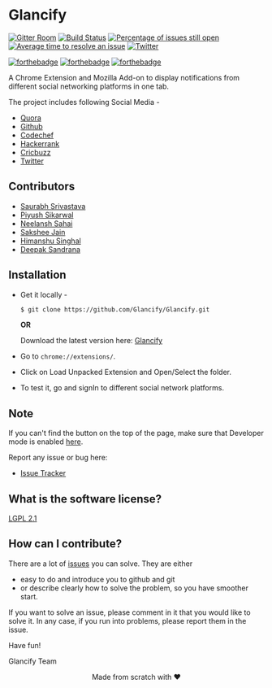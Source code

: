 # Glancify
[![Gitter Room](https://badges.gitter.im/Join%20Chat.svg)](https://gitter.im/Glancify-Organisation/Lobby)
[![Build Status](https://travis-ci.org/Glancify/Glancify.svg?branch=master)](https://travis-ci.org/Glancify/Glancify)
[![Percentage of issues still open](http://isitmaintained.com/badge/open/glancify/glancify.svg)](http://isitmaintained.com/project/glancify/glancify "Percentage of issues still open")
[![Average time to resolve an issue](http://isitmaintained.com/badge/resolution/glancify/glancify.svg)](http://isitmaintained.com/project/glancify/glancify "Average time to resolve an issue")
[![Twitter](https://img.shields.io/twitter/url/http/shields.io.svg?style=social)](https://twitter.com/intent/tweet?text=https://twitter.com/intent/tweet?text=Check%20out%20Glancify%20-%20An%20awesome%20Google%20Chrome%20Extension%20on%20@gitHub:%20https://github.com/glancify/glancify)

[![forthebadge](http://forthebadge.com/images/badges/built-with-love.svg)](http://forthebadge.com)
[![forthebadge](http://forthebadge.com/images/badges/uses-js.svg)](http://forthebadge.com)
[![forthebadge](http://forthebadge.com/images/badges/makes-people-smile.svg)](http://forthebadge.com)

A Chrome Extension and Mozilla Add-on to display notifications from different social networking platforms in one tab.

The project includes following Social Media -

* [Quora](https://www.quora.com/)
* [Github](https://github.com/)
* [Codechef](https://www.codechef.com/)
* [Hackerrank](https://www.hackerrank.com/)
* [Cricbuzz](http://www.cricbuzz.com/)
* [Twitter](https://twitter.com/)

## Contributors
* [Saurabh Srivastava](https://github.com/simsausaurabh)
* [Piyush Sikarwal](https://github.com/psikarwal/)
* [Neelansh Sahai](https://github.com/neelanshsahai)
* [Sakshee Jain](https://github.com/sakshee-19)
* [Himanshu Singhal](https://github.com/himanshusn)
* [Deepak Sandrana](https://github.com/DeepakSandy)

## Installation

 - Get it locally -
   ```sh
   $ git clone https://github.com/Glancify/Glancify.git
   ```

   **OR**

   Download the latest version here: [Glancify](https://codeload.github.com/Glancify/Glancify/zip/master)

 - Go to `chrome://extensions/`.
 - Click on Load Unpacked Extension and Open/Select the folder.


 - To test it, go and signIn to different social network platforms.


## Note

If you can't find the button on the top of the page, make sure that Developer mode is enabled [here](https://developer.chrome.com/extensions/faq#faq-dev-01).

Report any issue or bug here:
* [Issue Tracker](https://github.com/Glancify/Glancify/issues)

## What is the software license?

[LGPL 2.1](https://www.gnu.org/licenses/old-licenses/lgpl-2.1)

## How can I contribute?

There are a lot of [issues](https://github.com/Glancify/Glancify/issues) you can solve.
They are either

- easy to do and introduce you to github and git
- or describe clearly how to solve the problem, so you have smoother start.

If you want to solve an issue, please comment in it that you would like to solve it.
In any case, if you run into problems, please report them in the issue.


Have fun!

Glancify Team

<p align="center"> Made from scratch with ❤ </p>
